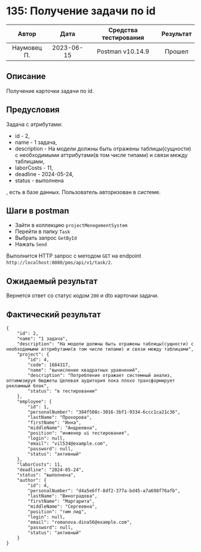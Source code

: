 # 135: Получение задачи по id

|    Автор    |    Дата    | Средства тестирования | Результат |
|:-----------:|:----------:|:---------------------:|:---------:|
| Наумовец П. | 2023-06-15 |   Postman v10.14.9    |  Прошел   |

## Описание

Получение карточки задачи по id.

## Предусловия

Задача с атрибутами:

* id - 2,
* name - 1 задача,
* description - На модели должны быть отражены таблицы(сущности) с необходимыми аттрибутами(в том числе типами) и связи между таблицами,
* laborCosts - 11,
* deadline - 2024-05-24,
* status - выполнена

, есть в базе данных. Пользователь авторизован в системе.

## Шаги в postman

* Зайти в коллекцию `projectMenegementSystem`
* Перейти в папку `Task`
* Выбрать запрос `GetById`
* Нажать `Send`

Выполнится HTTP запрос с методом `GET` на endpoint `http://localhost:8080/pms/api/v1/task/2`.

## Ожидаемый результат

Вернется ответ со статус кодом `200` и dto карточки задачи.

## Фактический результат

```
{
    "id": 2,
    "name": "1 задача",
    "description": "На модели должны быть отражены таблицы(сущности) с необходимыми аттрибутами(в том числе типами) и связи между таблицами",
    "project": {
        "id": 4,
        "code": 1684317,
        "name": "вычисление квадратных уравнений",
        "description": "Потребление отражает системный анализ, оптимизируя бюджеты Целевая аудитория пока плохо трансформирует рекламный блок",
        "status": "в тестировании"
    },
    "employee": {
        "id": 1,
        "personalNumber": "384f508c-3016-3bf1-9334-6ccc1ca21c36",
        "lastName": "Прохорова",
        "firstName": "Инна",
        "middleName": "Андреевна",
        "position": "инженер ui тестирования",
        "login": null,
        "email": "vil534@example.com",
        "password": null,
        "status": "активный"
    },
    "laborCosts": 11,
    "deadline": "2024-05-24",
    "status": "выполнена",
    "author": {
        "id": 4,
        "personalNumber": "d4a5e6ff-8df2-377a-bd45-a7a698f76afb",
        "lastName": "Виноградова",
        "firstName": "Маргарита",
        "middleName": "Сергеевна",
        "position": "тим лид",
        "login": null,
        "email": "romanova.dina56@example.com",
        "password": null,
        "status": "активный"
    }
}
```
